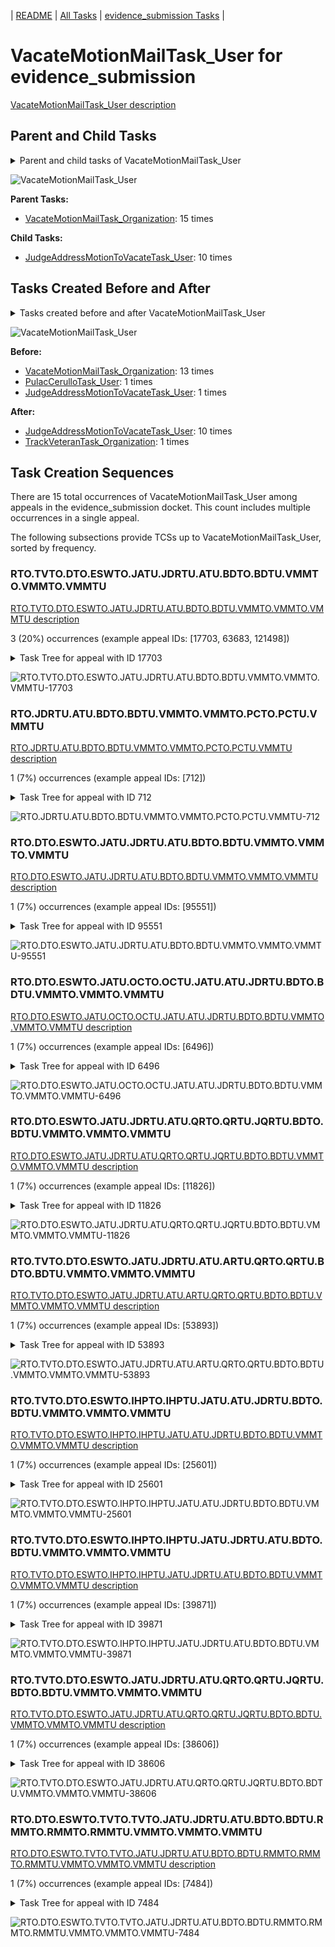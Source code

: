<!-- DO NOT EDIT THIS FILE.  This file is autogenerated. -->
| [README](../README.md) | [All Tasks](../alltasks.md) | [evidence_submission Tasks](tasklist.md) |

# VacateMotionMailTask_User for evidence_submission

[VacateMotionMailTask_User description](../descr/VacateMotionMailTask_User.md)

## Parent and Child Tasks

<details><summary markdown='span'>Parent and child tasks of VacateMotionMailTask_User
</summary>

```
digraph G {
rankdir=LR;
node [shape=box]
"VacateMotionMailTask_User" -> "JudgeAddressMotionToVacateTask_User" [label=10]
"VacateMotionMailTask_Organization" -> "VacateMotionMailTask_User" [label=15]
}
```
</details>

![VacateMotionMailTask_User](dot/VacateMotionMailTask_User-parentchild.dot.png)

**Parent Tasks:**

   * [VacateMotionMailTask_Organization](VacateMotionMailTask_Organization.md): 15 times

**Child Tasks:**

   * [JudgeAddressMotionToVacateTask_User](JudgeAddressMotionToVacateTask_User.md): 10 times

## Tasks Created Before and After

<details><summary markdown='span'>Tasks created before and after VacateMotionMailTask_User</summary>

```
digraph G {
rankdir=LR;

"VacateMotionMailTask_User" -> "JudgeAddressMotionToVacateTask_User" [label=10]
"VacateMotionMailTask_User" -> "TrackVeteranTask_Organization" [label=1]
"VacateMotionMailTask_Organization" -> "VacateMotionMailTask_User" [label=13]
"PulacCerulloTask_User" -> "VacateMotionMailTask_User" [label=1]
"JudgeAddressMotionToVacateTask_User" -> "VacateMotionMailTask_User" [label=1]
}
```
</details>

![VacateMotionMailTask_User](dot/VacateMotionMailTask_User.dot.png)

**Before:**

   * [VacateMotionMailTask_Organization](VacateMotionMailTask_Organization.md): 13 times
   * [PulacCerulloTask_User](PulacCerulloTask_User.md): 1 times
   * [JudgeAddressMotionToVacateTask_User](JudgeAddressMotionToVacateTask_User.md): 1 times

**After:**

   * [JudgeAddressMotionToVacateTask_User](JudgeAddressMotionToVacateTask_User.md): 10 times
   * [TrackVeteranTask_Organization](TrackVeteranTask_Organization.md): 1 times

## Task Creation Sequences

There are 15 total occurrences of VacateMotionMailTask_User among appeals in the evidence_submission docket.  This count includes multiple occurrences in a single appeal.

The following subsections provide TCSs up to VacateMotionMailTask_User, sorted by frequency.

### RTO.TVTO.DTO.ESWTO.JATU.JDRTU.ATU.BDTO.BDTU.VMMTO.VMMTO.VMMTU

[RTO.TVTO.DTO.ESWTO.JATU.JDRTU.ATU.BDTO.BDTU.VMMTO.VMMTO.VMMTU description](../descr/RTO.TVTO.DTO.ESWTO.JATU.JDRTU.ATU.BDTO.BDTU.VMMTO.VMMTO.VMMTU.md)

3 (20%) occurrences (example appeal IDs: [17703, 63683, 121498])

<details><summary markdown='span'>Task Tree for appeal with ID 17703</summary>

```
@startuml
skinparam {
  ObjectBorderColor #555
  ObjectBorderThickness 0
  ObjectFontStyle bold
  ObjectFontSize 14
  ObjectAttributeFontColor #333
  ObjectAttributeFontSize 12
}
  object 0.RootTask #8dd3c7 {
Organization
}
  object 1.TrackVeteranTask #bebada {
Organization
}
  object 2.DistributionTask #ffffb3 {
Organization
}
  object 3.EvidenceSubmissionWindowTask #fccde5 {
Organization
}
  object 4.JudgeAssignTask #ccebc5 {
User
}
  object 5.JudgeDecisionReviewTask #d9d9d9 {
User
}
  object 6.AttorneyTask #bc80bd {
User
}
  object 7.BvaDispatchTask #b3de69 {
Organization
}
  object 8.BvaDispatchTask #b3de69 {
User
}
  object 9.VacateMotionMailTask #ffffb3 {
Organization
}
  object 10.VacateMotionMailTask #ffffb3 {
Organization
}
  object 11.VacateMotionMailTask #ffffb3 {
User  <back:white>    </back>
}
  object 12.JudgeAddressMotionToVacateTask #1f77b4 {
User
}
  object 13.JudgeAddressMotionToVacateTask #1f77b4 {
User
}
0.RootTask -- 1.TrackVeteranTask
0.RootTask -- 2.DistributionTask
2.DistributionTask -- 3.EvidenceSubmissionWindowTask
0.RootTask -- 4.JudgeAssignTask
0.RootTask -- 5.JudgeDecisionReviewTask
5.JudgeDecisionReviewTask -- 6.AttorneyTask
0.RootTask -- 7.BvaDispatchTask
7.BvaDispatchTask -- 8.BvaDispatchTask
0.RootTask -- 9.VacateMotionMailTask
9.VacateMotionMailTask -- 10.VacateMotionMailTask
10.VacateMotionMailTask -- 11.VacateMotionMailTask
11.VacateMotionMailTask -- 12.JudgeAddressMotionToVacateTask
11.VacateMotionMailTask -- 13.JudgeAddressMotionToVacateTask
@enduml
```
</details>

![RTO.TVTO.DTO.ESWTO.JATU.JDRTU.ATU.BDTO.BDTU.VMMTO.VMMTO.VMMTU-17703](uml/RTO.TVTO.DTO.ESWTO.JATU.JDRTU.ATU.BDTO.BDTU.VMMTO.VMMTO.VMMTU-17703.png)

### RTO.JDRTU.ATU.BDTO.BDTU.VMMTO.VMMTO.PCTO.PCTU.VMMTU

[RTO.JDRTU.ATU.BDTO.BDTU.VMMTO.VMMTO.PCTO.PCTU.VMMTU description](../descr/RTO.JDRTU.ATU.BDTO.BDTU.VMMTO.VMMTO.PCTO.PCTU.VMMTU.md)

1 (7%) occurrences (example appeal IDs: [712])

<details><summary markdown='span'>Task Tree for appeal with ID 712</summary>

```
@startuml
skinparam {
  ObjectBorderColor #555
  ObjectBorderThickness 0
  ObjectFontStyle bold
  ObjectFontSize 14
  ObjectAttributeFontColor #333
  ObjectAttributeFontSize 12
}
  object 0.RootTask #8dd3c7 {
Organization
}
  object 1.JudgeDecisionReviewTask #d9d9d9 {
User
}
  object 2.AttorneyTask #bc80bd {
User
}
  object 3.BvaDispatchTask #b3de69 {
Organization
}
  object 4.BvaDispatchTask #b3de69 {
User
}
  object 5.VacateMotionMailTask #ffffb3 {
Organization
}
  object 6.VacateMotionMailTask #ffffb3 {
Organization
}
  object 7.VacateMotionMailTask #ffffb3 {
User  <back:white>    </back>
}
  object 8.PulacCerulloTask #bc80bd {
Organization
}
  object 9.PulacCerulloTask #bc80bd {
User
}
  object 10.Task #8dd3c7 {
Organization
}
  object 11.VacateMotionMailTask #ffffb3 {
User  <back:white>    </back>
}
  object 12.TrackVeteranTask #bebada {
Organization
}
0.RootTask -- 1.JudgeDecisionReviewTask
1.JudgeDecisionReviewTask -- 2.AttorneyTask
0.RootTask -- 3.BvaDispatchTask
3.BvaDispatchTask -- 4.BvaDispatchTask
0.RootTask -- 5.VacateMotionMailTask
5.VacateMotionMailTask -- 6.VacateMotionMailTask
6.VacateMotionMailTask -- 7.VacateMotionMailTask
7.VacateMotionMailTask -- 8.PulacCerulloTask
8.PulacCerulloTask -- 9.PulacCerulloTask
7.VacateMotionMailTask -- 10.Task
6.VacateMotionMailTask -- 11.VacateMotionMailTask
0.RootTask -- 12.TrackVeteranTask
@enduml
```
</details>

![RTO.JDRTU.ATU.BDTO.BDTU.VMMTO.VMMTO.PCTO.PCTU.VMMTU-712](uml/RTO.JDRTU.ATU.BDTO.BDTU.VMMTO.VMMTO.PCTO.PCTU.VMMTU-712.png)

### RTO.DTO.ESWTO.JATU.JDRTU.ATU.BDTO.BDTU.VMMTO.VMMTO.VMMTU

[RTO.DTO.ESWTO.JATU.JDRTU.ATU.BDTO.BDTU.VMMTO.VMMTO.VMMTU description](../descr/RTO.DTO.ESWTO.JATU.JDRTU.ATU.BDTO.BDTU.VMMTO.VMMTO.VMMTU.md)

1 (7%) occurrences (example appeal IDs: [95551])

<details><summary markdown='span'>Task Tree for appeal with ID 95551</summary>

```
@startuml
skinparam {
  ObjectBorderColor #555
  ObjectBorderThickness 0
  ObjectFontStyle bold
  ObjectFontSize 14
  ObjectAttributeFontColor #333
  ObjectAttributeFontSize 12
}
  object 0.RootTask #8dd3c7 {
Organization
}
  object 1.TrackVeteranTask #bebada {
Organization
}
  object 2.DistributionTask #ffffb3 {
Organization
}
  object 3.EvidenceSubmissionWindowTask #fccde5 {
Organization
}
  object 4.InformalHearingPresentationTask #fdb462 {
Organization
}
  object 5.InformalHearingPresentationTask #fdb462 {
User
}
  object 6.JudgeAssignTask #ccebc5 {
User
}
  object 7.JudgeDecisionReviewTask #d9d9d9 {
User
}
  object 8.AttorneyTask #bc80bd {
User
}
  object 9.BvaDispatchTask #b3de69 {
Organization
}
  object 10.BvaDispatchTask #b3de69 {
User
}
  object 11.VacateMotionMailTask #ffffb3 {
Organization
}
  object 12.VacateMotionMailTask #ffffb3 {
Organization
}
  object 13.VacateMotionMailTask #ffffb3 {
User  <back:white>    </back>
}
0.RootTask -- 1.TrackVeteranTask
0.RootTask -- 2.DistributionTask
2.DistributionTask -- 3.EvidenceSubmissionWindowTask
2.DistributionTask -- 4.InformalHearingPresentationTask
4.InformalHearingPresentationTask -- 5.InformalHearingPresentationTask
0.RootTask -- 6.JudgeAssignTask
0.RootTask -- 7.JudgeDecisionReviewTask
7.JudgeDecisionReviewTask -- 8.AttorneyTask
0.RootTask -- 9.BvaDispatchTask
9.BvaDispatchTask -- 10.BvaDispatchTask
0.RootTask -- 11.VacateMotionMailTask
11.VacateMotionMailTask -- 12.VacateMotionMailTask
12.VacateMotionMailTask -- 13.VacateMotionMailTask
@enduml
```
</details>

![RTO.DTO.ESWTO.JATU.JDRTU.ATU.BDTO.BDTU.VMMTO.VMMTO.VMMTU-95551](uml/RTO.DTO.ESWTO.JATU.JDRTU.ATU.BDTO.BDTU.VMMTO.VMMTO.VMMTU-95551.png)

### RTO.DTO.ESWTO.JATU.OCTO.OCTU.JATU.ATU.JDRTU.BDTO.BDTU.VMMTO.VMMTO.VMMTU

[RTO.DTO.ESWTO.JATU.OCTO.OCTU.JATU.ATU.JDRTU.BDTO.BDTU.VMMTO.VMMTO.VMMTU description](../descr/RTO.DTO.ESWTO.JATU.OCTO.OCTU.JATU.ATU.JDRTU.BDTO.BDTU.VMMTO.VMMTO.VMMTU.md)

1 (7%) occurrences (example appeal IDs: [6496])

<details><summary markdown='span'>Task Tree for appeal with ID 6496</summary>

```
@startuml
skinparam {
  ObjectBorderColor #555
  ObjectBorderThickness 0
  ObjectFontStyle bold
  ObjectFontSize 14
  ObjectAttributeFontColor #333
  ObjectAttributeFontSize 12
}
  object 0.RootTask #8dd3c7 {
Organization
}
  object 1.DistributionTask #ffffb3 {
Organization
}
  object 2.EvidenceSubmissionWindowTask #fccde5 {
Organization
}
  object 3.JudgeAssignTask #ccebc5 {
User
}
  object 4.JudgeDecisionReviewTask #d9d9d9 {
User
}
  object 5.AttorneyTask #bc80bd {
User
}
  object 6.OtherColocatedTask #80b1d3 {
Organization
}
  object 7.OtherColocatedTask #80b1d3 {
User
}
  object 8.JudgeAssignTask #ccebc5 {
User
}
  object 9.JudgeDecisionReviewTask #d9d9d9 {
User
}
  object 10.AttorneyTask #bc80bd {
User
}
  object 11.JudgeDecisionReviewTask #d9d9d9 {
User
}
  object 12.JudgeDecisionReviewTask #d9d9d9 {
User
}
  object 13.JudgeDecisionReviewTask #d9d9d9 {
User
}
  object 14.JudgeDecisionReviewTask #d9d9d9 {
User
}
  object 15.JudgeDecisionReviewTask #d9d9d9 {
User
}
  object 16.BvaDispatchTask #b3de69 {
Organization
}
  object 17.BvaDispatchTask #b3de69 {
User
}
  object 18.VacateMotionMailTask #ffffb3 {
Organization
}
  object 19.VacateMotionMailTask #ffffb3 {
Organization
}
  object 20.VacateMotionMailTask #ffffb3 {
User  <back:white>    </back>
}
  object 21.JudgeAddressMotionToVacateTask #1f77b4 {
User
}
0.RootTask -- 1.DistributionTask
1.DistributionTask -- 2.EvidenceSubmissionWindowTask
0.RootTask -- 3.JudgeAssignTask
0.RootTask -- 4.JudgeDecisionReviewTask
4.JudgeDecisionReviewTask -- 5.AttorneyTask
5.AttorneyTask -- 6.OtherColocatedTask
6.OtherColocatedTask -- 7.OtherColocatedTask
0.RootTask -- 8.JudgeAssignTask
0.RootTask -- 9.JudgeDecisionReviewTask
15.JudgeDecisionReviewTask -- 10.AttorneyTask
0.RootTask -- 11.JudgeDecisionReviewTask
0.RootTask -- 12.JudgeDecisionReviewTask
0.RootTask -- 13.JudgeDecisionReviewTask
0.RootTask -- 14.JudgeDecisionReviewTask
0.RootTask -- 15.JudgeDecisionReviewTask
0.RootTask -- 16.BvaDispatchTask
16.BvaDispatchTask -- 17.BvaDispatchTask
0.RootTask -- 18.VacateMotionMailTask
18.VacateMotionMailTask -- 19.VacateMotionMailTask
19.VacateMotionMailTask -- 20.VacateMotionMailTask
20.VacateMotionMailTask -- 21.JudgeAddressMotionToVacateTask
@enduml
```
</details>

![RTO.DTO.ESWTO.JATU.OCTO.OCTU.JATU.ATU.JDRTU.BDTO.BDTU.VMMTO.VMMTO.VMMTU-6496](uml/RTO.DTO.ESWTO.JATU.OCTO.OCTU.JATU.ATU.JDRTU.BDTO.BDTU.VMMTO.VMMTO.VMMTU-6496.png)

### RTO.DTO.ESWTO.JATU.JDRTU.ATU.QRTO.QRTU.JQRTU.BDTO.BDTU.VMMTO.VMMTO.VMMTU

[RTO.DTO.ESWTO.JATU.JDRTU.ATU.QRTO.QRTU.JQRTU.BDTO.BDTU.VMMTO.VMMTO.VMMTU description](../descr/RTO.DTO.ESWTO.JATU.JDRTU.ATU.QRTO.QRTU.JQRTU.BDTO.BDTU.VMMTO.VMMTO.VMMTU.md)

1 (7%) occurrences (example appeal IDs: [11826])

<details><summary markdown='span'>Task Tree for appeal with ID 11826</summary>

```
@startuml
skinparam {
  ObjectBorderColor #555
  ObjectBorderThickness 0
  ObjectFontStyle bold
  ObjectFontSize 14
  ObjectAttributeFontColor #333
  ObjectAttributeFontSize 12
}
  object 0.RootTask #8dd3c7 {
Organization
}
  object 1.DistributionTask #ffffb3 {
Organization
}
  object 2.EvidenceSubmissionWindowTask #fccde5 {
Organization
}
  object 3.JudgeAssignTask #ccebc5 {
User
}
  object 4.JudgeDecisionReviewTask #d9d9d9 {
User
}
  object 5.AttorneyTask #bc80bd {
User
}
  object 6.QualityReviewTask #fdb462 {
Organization
}
  object 7.QualityReviewTask #fdb462 {
User
}
  object 8.JudgeQualityReviewTask #bc80bd {
User
}
  object 9.BvaDispatchTask #b3de69 {
Organization
}
  object 10.BvaDispatchTask #b3de69 {
User
}
  object 11.BvaDispatchTask #b3de69 {
User
}
  object 12.TrackVeteranTask #bebada {
Organization
}
  object 13.VacateMotionMailTask #ffffb3 {
Organization
}
  object 14.VacateMotionMailTask #ffffb3 {
Organization
}
  object 15.VacateMotionMailTask #ffffb3 {
User  <back:white>    </back>
}
  object 16.JudgeAddressMotionToVacateTask #1f77b4 {
User
}
0.RootTask -- 1.DistributionTask
1.DistributionTask -- 2.EvidenceSubmissionWindowTask
0.RootTask -- 3.JudgeAssignTask
0.RootTask -- 4.JudgeDecisionReviewTask
4.JudgeDecisionReviewTask -- 5.AttorneyTask
0.RootTask -- 6.QualityReviewTask
6.QualityReviewTask -- 7.QualityReviewTask
7.QualityReviewTask -- 8.JudgeQualityReviewTask
0.RootTask -- 9.BvaDispatchTask
9.BvaDispatchTask -- 10.BvaDispatchTask
9.BvaDispatchTask -- 11.BvaDispatchTask
0.RootTask -- 12.TrackVeteranTask
0.RootTask -- 13.VacateMotionMailTask
13.VacateMotionMailTask -- 14.VacateMotionMailTask
14.VacateMotionMailTask -- 15.VacateMotionMailTask
15.VacateMotionMailTask -- 16.JudgeAddressMotionToVacateTask
@enduml
```
</details>

![RTO.DTO.ESWTO.JATU.JDRTU.ATU.QRTO.QRTU.JQRTU.BDTO.BDTU.VMMTO.VMMTO.VMMTU-11826](uml/RTO.DTO.ESWTO.JATU.JDRTU.ATU.QRTO.QRTU.JQRTU.BDTO.BDTU.VMMTO.VMMTO.VMMTU-11826.png)

### RTO.TVTO.DTO.ESWTO.JATU.JDRTU.ATU.ARTU.QRTO.QRTU.BDTO.BDTU.VMMTO.VMMTO.VMMTU

[RTO.TVTO.DTO.ESWTO.JATU.JDRTU.ATU.ARTU.QRTO.QRTU.BDTO.BDTU.VMMTO.VMMTO.VMMTU description](../descr/RTO.TVTO.DTO.ESWTO.JATU.JDRTU.ATU.ARTU.QRTO.QRTU.BDTO.BDTU.VMMTO.VMMTO.VMMTU.md)

1 (7%) occurrences (example appeal IDs: [53893])

<details><summary markdown='span'>Task Tree for appeal with ID 53893</summary>

```
@startuml
skinparam {
  ObjectBorderColor #555
  ObjectBorderThickness 0
  ObjectFontStyle bold
  ObjectFontSize 14
  ObjectAttributeFontColor #333
  ObjectAttributeFontSize 12
}
  object 0.RootTask #8dd3c7 {
Organization
}
  object 1.TrackVeteranTask #bebada {
Organization
}
  object 2.DistributionTask #ffffb3 {
Organization
}
  object 3.EvidenceSubmissionWindowTask #fccde5 {
Organization
}
  object 4.JudgeAssignTask #ccebc5 {
User
}
  object 5.JudgeDecisionReviewTask #d9d9d9 {
User
}
  object 6.AttorneyTask #bc80bd {
User
}
  object 7.AttorneyRewriteTask #b3de69 {
User
}
  object 8.QualityReviewTask #fdb462 {
Organization
}
  object 9.QualityReviewTask #fdb462 {
User
}
  object 10.BvaDispatchTask #b3de69 {
Organization
}
  object 11.BvaDispatchTask #b3de69 {
User
}
  object 12.BvaDispatchTask #b3de69 {
User
}
  object 13.VacateMotionMailTask #ffffb3 {
Organization
}
  object 14.VacateMotionMailTask #ffffb3 {
Organization
}
  object 15.VacateMotionMailTask #ffffb3 {
User  <back:white>    </back>
}
  object 16.JudgeAddressMotionToVacateTask #1f77b4 {
User
}
0.RootTask -- 1.TrackVeteranTask
0.RootTask -- 2.DistributionTask
2.DistributionTask -- 3.EvidenceSubmissionWindowTask
0.RootTask -- 4.JudgeAssignTask
0.RootTask -- 5.JudgeDecisionReviewTask
5.JudgeDecisionReviewTask -- 6.AttorneyTask
5.JudgeDecisionReviewTask -- 7.AttorneyRewriteTask
0.RootTask -- 8.QualityReviewTask
8.QualityReviewTask -- 9.QualityReviewTask
0.RootTask -- 10.BvaDispatchTask
10.BvaDispatchTask -- 11.BvaDispatchTask
10.BvaDispatchTask -- 12.BvaDispatchTask
0.RootTask -- 13.VacateMotionMailTask
13.VacateMotionMailTask -- 14.VacateMotionMailTask
14.VacateMotionMailTask -- 15.VacateMotionMailTask
15.VacateMotionMailTask -- 16.JudgeAddressMotionToVacateTask
@enduml
```
</details>

![RTO.TVTO.DTO.ESWTO.JATU.JDRTU.ATU.ARTU.QRTO.QRTU.BDTO.BDTU.VMMTO.VMMTO.VMMTU-53893](uml/RTO.TVTO.DTO.ESWTO.JATU.JDRTU.ATU.ARTU.QRTO.QRTU.BDTO.BDTU.VMMTO.VMMTO.VMMTU-53893.png)

### RTO.TVTO.DTO.ESWTO.IHPTO.IHPTU.JATU.ATU.JDRTU.BDTO.BDTU.VMMTO.VMMTO.VMMTU

[RTO.TVTO.DTO.ESWTO.IHPTO.IHPTU.JATU.ATU.JDRTU.BDTO.BDTU.VMMTO.VMMTO.VMMTU description](../descr/RTO.TVTO.DTO.ESWTO.IHPTO.IHPTU.JATU.ATU.JDRTU.BDTO.BDTU.VMMTO.VMMTO.VMMTU.md)

1 (7%) occurrences (example appeal IDs: [25601])

<details><summary markdown='span'>Task Tree for appeal with ID 25601</summary>

```
@startuml
skinparam {
  ObjectBorderColor #555
  ObjectBorderThickness 0
  ObjectFontStyle bold
  ObjectFontSize 14
  ObjectAttributeFontColor #333
  ObjectAttributeFontSize 12
}
  object 0.RootTask #8dd3c7 {
Organization
}
  object 1.TrackVeteranTask #bebada {
Organization
}
  object 2.DistributionTask #ffffb3 {
Organization
}
  object 3.EvidenceSubmissionWindowTask #fccde5 {
Organization
}
  object 4.InformalHearingPresentationTask #fdb462 {
Organization
}
  object 5.InformalHearingPresentationTask #fdb462 {
User
}
  object 6.JudgeAssignTask #ccebc5 {
User
}
  object 7.JudgeDecisionReviewTask #d9d9d9 {
User
}
  object 8.AttorneyTask #bc80bd {
User
}
  object 9.JudgeDecisionReviewTask #d9d9d9 {
User
}
  object 10.BvaDispatchTask #b3de69 {
Organization
}
  object 11.BvaDispatchTask #b3de69 {
User
}
  object 12.JudgeDispatchReturnTask #ffffb3 {
User
}
  object 13.VacateMotionMailTask #ffffb3 {
Organization
}
  object 14.VacateMotionMailTask #ffffb3 {
Organization
}
  object 15.VacateMotionMailTask #ffffb3 {
User  <back:white>    </back>
}
  object 16.JudgeAddressMotionToVacateTask #1f77b4 {
User
}
  object 17.JudgeAddressMotionToVacateTask #1f77b4 {
User
}
0.RootTask -- 1.TrackVeteranTask
0.RootTask -- 2.DistributionTask
2.DistributionTask -- 3.EvidenceSubmissionWindowTask
2.DistributionTask -- 4.InformalHearingPresentationTask
4.InformalHearingPresentationTask -- 5.InformalHearingPresentationTask
0.RootTask -- 6.JudgeAssignTask
0.RootTask -- 7.JudgeDecisionReviewTask
9.JudgeDecisionReviewTask -- 8.AttorneyTask
0.RootTask -- 9.JudgeDecisionReviewTask
0.RootTask -- 10.BvaDispatchTask
10.BvaDispatchTask -- 11.BvaDispatchTask
11.BvaDispatchTask -- 12.JudgeDispatchReturnTask
0.RootTask -- 13.VacateMotionMailTask
13.VacateMotionMailTask -- 14.VacateMotionMailTask
14.VacateMotionMailTask -- 15.VacateMotionMailTask
15.VacateMotionMailTask -- 16.JudgeAddressMotionToVacateTask
15.VacateMotionMailTask -- 17.JudgeAddressMotionToVacateTask
@enduml
```
</details>

![RTO.TVTO.DTO.ESWTO.IHPTO.IHPTU.JATU.ATU.JDRTU.BDTO.BDTU.VMMTO.VMMTO.VMMTU-25601](uml/RTO.TVTO.DTO.ESWTO.IHPTO.IHPTU.JATU.ATU.JDRTU.BDTO.BDTU.VMMTO.VMMTO.VMMTU-25601.png)

### RTO.TVTO.DTO.ESWTO.IHPTO.IHPTU.JATU.JDRTU.ATU.BDTO.BDTU.VMMTO.VMMTO.VMMTU

[RTO.TVTO.DTO.ESWTO.IHPTO.IHPTU.JATU.JDRTU.ATU.BDTO.BDTU.VMMTO.VMMTO.VMMTU description](../descr/RTO.TVTO.DTO.ESWTO.IHPTO.IHPTU.JATU.JDRTU.ATU.BDTO.BDTU.VMMTO.VMMTO.VMMTU.md)

1 (7%) occurrences (example appeal IDs: [39871])

<details><summary markdown='span'>Task Tree for appeal with ID 39871</summary>

```
@startuml
skinparam {
  ObjectBorderColor #555
  ObjectBorderThickness 0
  ObjectFontStyle bold
  ObjectFontSize 14
  ObjectAttributeFontColor #333
  ObjectAttributeFontSize 12
}
  object 0.RootTask #8dd3c7 {
Organization
}
  object 1.TrackVeteranTask #bebada {
Organization
}
  object 2.DistributionTask #ffffb3 {
Organization
}
  object 3.EvidenceSubmissionWindowTask #fccde5 {
Organization
}
  object 4.InformalHearingPresentationTask #fdb462 {
Organization
}
  object 5.InformalHearingPresentationTask #fdb462 {
User
}
  object 6.JudgeAssignTask #ccebc5 {
User
}
  object 7.JudgeDecisionReviewTask #d9d9d9 {
User
}
  object 8.AttorneyTask #bc80bd {
User
}
  object 9.BvaDispatchTask #b3de69 {
Organization
}
  object 10.BvaDispatchTask #b3de69 {
User
}
  object 11.VacateMotionMailTask #ffffb3 {
Organization
}
  object 12.VacateMotionMailTask #ffffb3 {
Organization
}
  object 13.VacateMotionMailTask #ffffb3 {
User  <back:white>    </back>
}
  object 14.JudgeAddressMotionToVacateTask #1f77b4 {
User
}
0.RootTask -- 1.TrackVeteranTask
0.RootTask -- 2.DistributionTask
2.DistributionTask -- 3.EvidenceSubmissionWindowTask
2.DistributionTask -- 4.InformalHearingPresentationTask
4.InformalHearingPresentationTask -- 5.InformalHearingPresentationTask
0.RootTask -- 6.JudgeAssignTask
0.RootTask -- 7.JudgeDecisionReviewTask
7.JudgeDecisionReviewTask -- 8.AttorneyTask
0.RootTask -- 9.BvaDispatchTask
9.BvaDispatchTask -- 10.BvaDispatchTask
0.RootTask -- 11.VacateMotionMailTask
11.VacateMotionMailTask -- 12.VacateMotionMailTask
12.VacateMotionMailTask -- 13.VacateMotionMailTask
13.VacateMotionMailTask -- 14.JudgeAddressMotionToVacateTask
@enduml
```
</details>

![RTO.TVTO.DTO.ESWTO.IHPTO.IHPTU.JATU.JDRTU.ATU.BDTO.BDTU.VMMTO.VMMTO.VMMTU-39871](uml/RTO.TVTO.DTO.ESWTO.IHPTO.IHPTU.JATU.JDRTU.ATU.BDTO.BDTU.VMMTO.VMMTO.VMMTU-39871.png)

### RTO.TVTO.DTO.ESWTO.JATU.JDRTU.ATU.QRTO.QRTU.JQRTU.BDTO.BDTU.VMMTO.VMMTO.VMMTU

[RTO.TVTO.DTO.ESWTO.JATU.JDRTU.ATU.QRTO.QRTU.JQRTU.BDTO.BDTU.VMMTO.VMMTO.VMMTU description](../descr/RTO.TVTO.DTO.ESWTO.JATU.JDRTU.ATU.QRTO.QRTU.JQRTU.BDTO.BDTU.VMMTO.VMMTO.VMMTU.md)

1 (7%) occurrences (example appeal IDs: [38606])

<details><summary markdown='span'>Task Tree for appeal with ID 38606</summary>

```
@startuml
skinparam {
  ObjectBorderColor #555
  ObjectBorderThickness 0
  ObjectFontStyle bold
  ObjectFontSize 14
  ObjectAttributeFontColor #333
  ObjectAttributeFontSize 12
}
  object 0.RootTask #8dd3c7 {
Organization
}
  object 1.TrackVeteranTask #bebada {
Organization
}
  object 2.DistributionTask #ffffb3 {
Organization
}
  object 3.EvidenceSubmissionWindowTask #fccde5 {
Organization
}
  object 4.JudgeAssignTask #ccebc5 {
User
}
  object 5.JudgeDecisionReviewTask #d9d9d9 {
User
}
  object 6.AttorneyTask #bc80bd {
User
}
  object 7.QualityReviewTask #fdb462 {
Organization
}
  object 8.QualityReviewTask #fdb462 {
User
}
  object 9.JudgeQualityReviewTask #bc80bd {
User
}
  object 10.BvaDispatchTask #b3de69 {
Organization
}
  object 11.BvaDispatchTask #b3de69 {
User
}
  object 12.VacateMotionMailTask #ffffb3 {
Organization
}
  object 13.VacateMotionMailTask #ffffb3 {
Organization
}
  object 14.VacateMotionMailTask #ffffb3 {
User  <back:white>    </back>
}
  object 15.JudgeAddressMotionToVacateTask #1f77b4 {
User
}
0.RootTask -- 1.TrackVeteranTask
0.RootTask -- 2.DistributionTask
2.DistributionTask -- 3.EvidenceSubmissionWindowTask
0.RootTask -- 4.JudgeAssignTask
0.RootTask -- 5.JudgeDecisionReviewTask
5.JudgeDecisionReviewTask -- 6.AttorneyTask
0.RootTask -- 7.QualityReviewTask
7.QualityReviewTask -- 8.QualityReviewTask
8.QualityReviewTask -- 9.JudgeQualityReviewTask
0.RootTask -- 10.BvaDispatchTask
10.BvaDispatchTask -- 11.BvaDispatchTask
0.RootTask -- 12.VacateMotionMailTask
12.VacateMotionMailTask -- 13.VacateMotionMailTask
13.VacateMotionMailTask -- 14.VacateMotionMailTask
14.VacateMotionMailTask -- 15.JudgeAddressMotionToVacateTask
@enduml
```
</details>

![RTO.TVTO.DTO.ESWTO.JATU.JDRTU.ATU.QRTO.QRTU.JQRTU.BDTO.BDTU.VMMTO.VMMTO.VMMTU-38606](uml/RTO.TVTO.DTO.ESWTO.JATU.JDRTU.ATU.QRTO.QRTU.JQRTU.BDTO.BDTU.VMMTO.VMMTO.VMMTU-38606.png)

### RTO.DTO.ESWTO.TVTO.TVTO.JATU.JDRTU.ATU.BDTO.BDTU.RMMTO.RMMTO.RMMTU.VMMTO.VMMTO.VMMTU

[RTO.DTO.ESWTO.TVTO.TVTO.JATU.JDRTU.ATU.BDTO.BDTU.RMMTO.RMMTO.RMMTU.VMMTO.VMMTO.VMMTU description](../descr/RTO.DTO.ESWTO.TVTO.TVTO.JATU.JDRTU.ATU.BDTO.BDTU.RMMTO.RMMTO.RMMTU.VMMTO.VMMTO.VMMTU.md)

1 (7%) occurrences (example appeal IDs: [7484])

<details><summary markdown='span'>Task Tree for appeal with ID 7484</summary>

```
@startuml
skinparam {
  ObjectBorderColor #555
  ObjectBorderThickness 0
  ObjectFontStyle bold
  ObjectFontSize 14
  ObjectAttributeFontColor #333
  ObjectAttributeFontSize 12
}
  object 0.RootTask #8dd3c7 {
Organization
}
  object 1.DistributionTask #ffffb3 {
Organization
}
  object 2.EvidenceSubmissionWindowTask #fccde5 {
Organization
}
  object 3.TrackVeteranTask #bebada {
Organization
}
  object 4.TrackVeteranTask #bebada {
Organization
}
  object 5.JudgeAssignTask #ccebc5 {
User
}
  object 6.JudgeDecisionReviewTask #d9d9d9 {
User
}
  object 7.AttorneyTask #bc80bd {
User
}
  object 8.BvaDispatchTask #b3de69 {
Organization
}
  object 9.BvaDispatchTask #b3de69 {
User
}
  object 10.ReconsiderationMotionMailTask #fdb462 {
Organization
}
  object 11.ReconsiderationMotionMailTask #fdb462 {
Organization
}
  object 12.ReconsiderationMotionMailTask #fdb462 {
User
}
  object 13.VacateMotionMailTask #ffffb3 {
Organization
}
  object 14.VacateMotionMailTask #ffffb3 {
Organization
}
  object 15.VacateMotionMailTask #ffffb3 {
User  <back:white>    </back>
}
  object 16.JudgeAddressMotionToVacateTask #1f77b4 {
User
}
0.RootTask -- 1.DistributionTask
1.DistributionTask -- 2.EvidenceSubmissionWindowTask
0.RootTask -- 3.TrackVeteranTask
0.RootTask -- 4.TrackVeteranTask
0.RootTask -- 5.JudgeAssignTask
0.RootTask -- 6.JudgeDecisionReviewTask
6.JudgeDecisionReviewTask -- 7.AttorneyTask
0.RootTask -- 8.BvaDispatchTask
8.BvaDispatchTask -- 9.BvaDispatchTask
0.RootTask -- 10.ReconsiderationMotionMailTask
10.ReconsiderationMotionMailTask -- 11.ReconsiderationMotionMailTask
11.ReconsiderationMotionMailTask -- 12.ReconsiderationMotionMailTask
0.RootTask -- 13.VacateMotionMailTask
13.VacateMotionMailTask -- 14.VacateMotionMailTask
14.VacateMotionMailTask -- 15.VacateMotionMailTask
15.VacateMotionMailTask -- 16.JudgeAddressMotionToVacateTask
@enduml
```
</details>

![RTO.DTO.ESWTO.TVTO.TVTO.JATU.JDRTU.ATU.BDTO.BDTU.RMMTO.RMMTO.RMMTU.VMMTO.VMMTO.VMMTU-7484](uml/RTO.DTO.ESWTO.TVTO.TVTO.JATU.JDRTU.ATU.BDTO.BDTU.RMMTO.RMMTO.RMMTU.VMMTO.VMMTO.VMMTU-7484.png)

